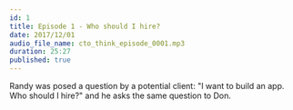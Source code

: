 ```yaml
---
id: 1
title: Episode 1 - Who should I hire?
date: 2017/12/01
audio_file_name: cto_think_episode_0001.mp3
duration: 25:27
published: true
---
```


Randy was posed a question by a potential client: "I want to build an app. Who should I hire?" and he asks the same question to Don.




